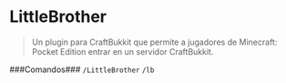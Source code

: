 LittleBrother
===
>Un plugin para CraftBukkit que permite a jugadores de Minecraft: Pocket Edition entrar en un servidor CraftBukkit.

###Comandos###
`/LittleBrother`
`/lb`
